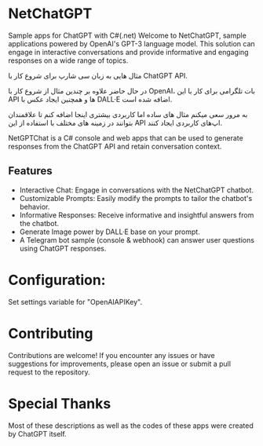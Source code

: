 # NetChatGPT
Sample apps for ChatGPT with C#(.net)
Welcome to NetChatGPT, sample applications powered by OpenAI's GPT-3 language model. This solution can engage in interactive conversations and provide informative and engaging responses on a wide range of topics.


مثال هایی به زبان سی شارپ برای شروع کار با ChatGPT API.

در حال حاضر علاوه بر چندین مثال از شروع کار با OpenAI، بات تلگرامی برای کار با این API ها و همچنین ایجاد عکس با DALL·E اضافه شده است.

به مرور سعی میکنم مثال های ساده اما کاربردی بیشتری اینجا اضافه کنم تا علاقمندان بتوانند در زمینه های مختلف با استفاده از این API اپ‌های کاربردی ایجاد کنند.


NetGPTChat is a C# console and web apps that can be used to generate responses from the ChatGPT API and retain conversation context.

## Features
- Interactive Chat: Engage in conversations with the NetChatGPT chatbot.
- Customizable Prompts: Easily modify the prompts to tailor the chatbot's behavior.
- Informative Responses: Receive informative and insightful answers from the chatbot.
- Generate Image power by DALL·E base on your prompt.
- A Telegram bot sample (console & webhook) can answer user questions using ChatGPT responses.

# Configuration:
Set settings variable for "OpenAIAPIKey".

# Contributing
Contributions are welcome! If you encounter any issues or have suggestions for improvements, please open an issue or submit a pull request to the repository.

# Special Thanks
Most of these descriptions as well as the codes of these apps were created by ChatGPT itself.


